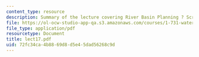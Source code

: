```yaml
---
content_type: resource
description: Summary of the lecture covering River Basin Planning ? Screening Models.
file: https://ol-ocw-studio-app-qa.s3.amazonaws.com/courses/1-731-water-resource-systems-fall-2006/72fc34ca4b8869d8d5e45dad56268c9d_lect17.pdf
file_type: application/pdf
resourcetype: Document
title: lect17.pdf
uid: 72fc34ca-4b88-69d8-d5e4-5dad56268c9d
---
```

